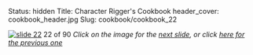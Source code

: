 Status: hidden
Title: Character Rigger's Cookbook
header_cover: cookbook_header.jpg
Slug: cookbook/cookbook_22

[![slide 22](https://dl.dropboxusercontent.com/u/2977490/presentations/cookbook/img22.jpg)](cookbook_23)
22 of 90
_Click on the image for the [next slide](cookbook_23), or click [here for the previous one](cookbook_21)_
